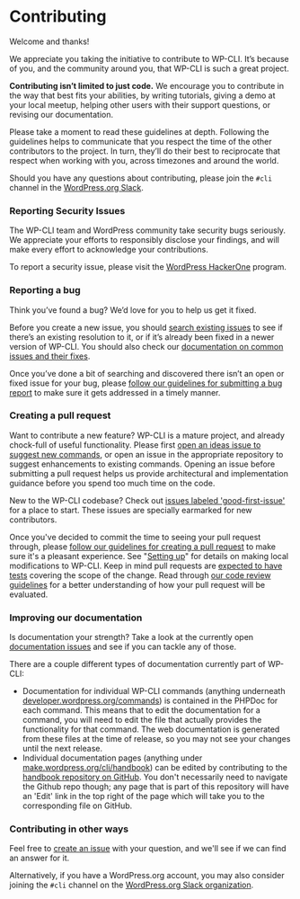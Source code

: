 # Contributing

Welcome and thanks!

We appreciate you taking the initiative to contribute to WP-CLI. It’s because of you, and the community around you, that WP-CLI is such a great project.

**Contributing isn’t limited to just code.** We encourage you to contribute in the way that best fits your abilities, by writing tutorials, giving a demo at your local meetup, helping other users with their support questions, or revising our documentation.

Please take a moment to read these guidelines at depth. Following the guidelines helps to communicate that you respect the time of the other contributors to the project. In turn, they’ll do their best to reciprocate that respect when working with you, across timezones and around the world.

Should you have any questions about contributing, please join the `#cli` channel in the [WordPress.org Slack](https://make.wordpress.org/chat/).

### Reporting Security Issues

The WP-CLI team and WordPress community take security bugs seriously. We appreciate your efforts to responsibly disclose your findings, and will make every effort to acknowledge your contributions.

To report a security issue, please visit the [WordPress HackerOne](https://hackerone.com/wordpress) program.

### Reporting a bug

Think you’ve found a bug? We’d love for you to help us get it fixed.

Before you create a new issue, you should [search existing issues](https://github.com/issues?utf8=%E2%9C%93&q=sort%3Aupdated-desc+org%3Awp-cli+label%3Abug) to see if there’s an existing resolution to it, or if it’s already been fixed in a newer version of WP-CLI. You should also check our [documentation on common issues and their fixes](https://make.wordpress.org/cli/handbook/common-issues/).

Once you’ve done a bit of searching and discovered there isn’t an open or fixed issue for your bug, please [follow our guidelines for submitting a bug report](https://make.wordpress.org/cli/handbook/bug-reports/) to make sure it gets addressed in a timely manner.

### Creating a pull request

Want to contribute a new feature? WP-CLI is a mature project, and already chock-full of useful functionality. Please first [open an ideas issue to suggest new commands](https://github.com/wp-cli/ideas/issues/new), or open an issue in the appropriate repository to suggest enhancements to existing commands. Opening an issue before submitting a pull request helps us provide architectural and implementation guidance before you spend too much time on the code.

New to the WP-CLI codebase? Check out [issues labeled 'good-first-issue'](https://make.wordpress.org/cli/good-first-issues/) for a place to start. These issues are specially earmarked for new contributors.

Once you've decided to commit the time to seeing your pull request through, please [follow our guidelines for creating a pull request](https://make.wordpress.org/cli/handbook/pull-requests/) to make sure it's a pleasant experience. See "[Setting up](https://make.wordpress.org/cli/handbook/pull-requests/#setting-up)" for details on making local modifications to WP-CLI. Keep in mind pull requests are [expected to have tests](https://make.wordpress.org/cli/handbook/pull-requests/#running-and-writing-tests) covering the scope of the change. Read through [our code review guidelines](https://make.wordpress.org/cli/handbook/code-review/) for a better understanding of how your pull request will be evaluated.

### Improving our documentation

Is documentation your strength? Take a look at the currently open [documentation issues](https://github.com/issues?q=is%3Aopen+sort%3Aupdated-desc+org%3Awp-cli+label%3Ascope%3Adocumentation) and see if you can tackle any of those.

There are a couple different types of documentation currently part of WP-CLI:

* Documentation for individual WP-CLI commands (anything underneath [developer.wordpress.org/commands](https://developer.wordpress.org/cli/commands/)) is contained in the PHPDoc for each command. This means that to edit the documentation for a command, you will need to edit the file that actually provides the functionality for that command. The web documentation is generated from these files at the time of release, so you may not see your changes until the next release.
* Individual documentation pages (anything under [make.wordpress.org/cli/handbook](https://make.wordpress.org/cli/handbook/)) can be edited by contributing to the [handbook repository on GitHub](https://github.com/wp-cli/handbook/). You don't necessarily need to navigate the Github repo though; any page that is part of this repository will have an 'Edit' link in the top right of the page which will take you to the corresponding file on GitHub.

### Contributing in other ways

Feel free to [create an issue](https://github.com/wp-cli/wp-cli/issues/new) with your question, and we'll see if we can find an answer for it.

Alternatively, if you have a WordPress.org account, you may also consider joining the `#cli` channel on the [WordPress.org Slack organization](https://make.wordpress.org/chat/).
